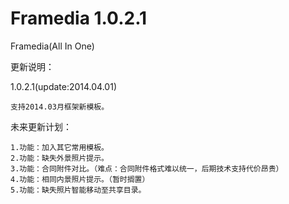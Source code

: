 Framedia 1.0.2.1
====

Framedia(All In One)

更新说明：

1.0.2.1(update:2014.04.01)

    支持2014.03月框架新模板。

未来更新计划：

    1.功能：加入其它常用模板。
    2.功能：缺失外景照片提示。
    3.功能：合同附件对比。（难点：合同附件格式难以统一，后期技术支持代价昂贵）
    4.功能：相同内景照片提示。（暂时搁置）
    5.功能：缺失照片智能移动至共享目录。
